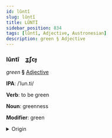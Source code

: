```yaml
---
id: lûntî
slug: lûntî
title: LÛNTİ
sidebar_position: 834
tags: [lûntî, Adjective, Austronesian]
description: green § Adjective
---
```


### lûntî&emsp;<span kind="abugida">ʓ̃ʄcɟ</span>

*green* **§** [Adjective](../../tags/Adjective)

**IPA**: /ˈlun.ti/

**Verb**: to be green

**Noun**: greenness

**Modifier**: green

<details>
    <summary>Origin</summary>
    Tagalog lungti [lʊnˈtiʔ]<br/>
    <em>Austronesian Language Family</em>
</details>